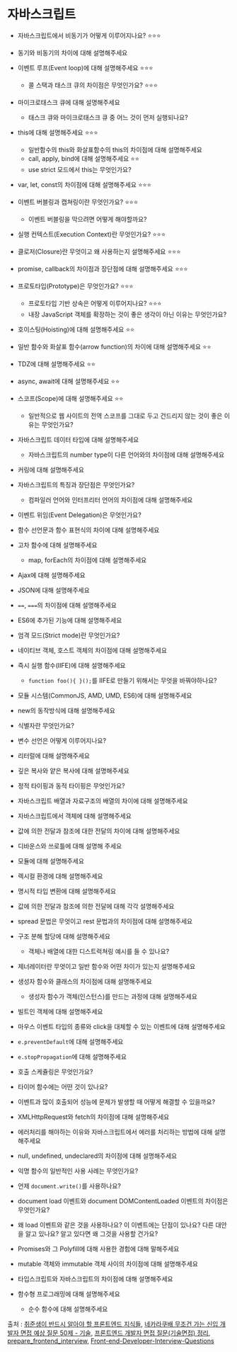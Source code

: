 # 자바스크립트

- 자바스크립트에서 비동기가 어떻게 이루어지나요? ⭐⭐⭐
- 동기와 비동기의 차이에 대해 설명해주세요
- 이벤트 루프(Event loop)에 대해 설명해주세요 ⭐⭐⭐
  - 콜 스택과 태스크 큐의 차이점은 무엇인가요? ⭐⭐⭐
- 마이크로태스크 큐에 대해 설명해주세요
  - 태스크 큐와 마이크로태스크 큐 중 어느 것이 먼저 실행되나요?
- this에 대해 설명해주세요 ⭐⭐⭐
  - 일반함수의 this와 화살표함수의 this의 차이점에 대해 설명해주세요
  - call, apply, bind에 대해 설명해주세요 ⭐⭐
  - use strict 모드에서 this는 무엇인가요?
- var, let, const의 차이점에 대해 설명해주세요 ⭐⭐⭐
- 이벤트 버블링과 캡쳐링이란 무엇인가요? ⭐⭐⭐
  - 이벤트 버블링을 막으려면 어떻게 해야할까요?
- 실행 컨텍스트(Execution Context)란 무엇인가요? ⭐⭐⭐
- 클로저(Closure)란 무엇이고 왜 사용하는지 설명해주세요 ⭐⭐⭐
- promise, callback의 차이점과 장단점에 대해 설명해주세요 ⭐⭐⭐
- 프로토타입(Prototype)은 무엇인가요? ⭐⭐⭐
  - 프로토타입 기반 상속은 어떻게 이루어지나요? ⭐⭐⭐
  - 내장 JavaScript 객체를 확장하는 것이 좋은 생각이 아닌 이유는 무엇인가요?
- 호이스팅(Hoisting)에 대해 설명해주세요 ⭐⭐
- 일반 함수와 화살표 함수(arrow function)의 차이에 대해 설명해주세요 ⭐⭐
- TDZ에 대해 설명해주세요 ⭐⭐
- async, await에 대해 설명해주세요 ⭐⭐
- 스코프(Scope)에 대해 설명해주세요 ⭐⭐ 
  - 일반적으로 웹 사이트의 전역 스코프를 그대로 두고 건드리지 않는 것이 좋은 이유는 무엇인가요?

- 자바스크립트 데이터 타입에 대해 설명해주세요
  - 자바스크립트의 number type이 다른 언어와의 차이점에 대해 설명해주세요
- 커링에 대해 설명해주세요
- 자바스크립트의 특징과 장단점은 무엇인가요?
  - 컴파일러 언어와 인터프리터 언어의 차이점에 대해 설명해주세요
- 이벤트 위임(Event Delegation)은 무엇인가요?
- 함수 선언문과 함수 표현식의 차이에 대해 설명해주세요
- 고차 함수에 대해 설명해주세요 
  - map, forEach의 차이점에 대해 설명해주세요
- Ajax에 대해 설명해주세요
- JSON에 대해 설명해주세요
- `==`, `===`의 차이점에 대해 설명해주세요
- ES6에 추가된 기능에 대해 설명해주세요
- 엄격 모드(Strict mode)란 무엇인가요?
- 네이티브 객체, 호스트 객체의 차이점에 대해 설명해주세요
- 즉시 실행 함수(IIFE)에 대해 설명해주세요
  - `function foo(){ }();`를 IIFE로 만들기 위해서는 무엇을 바꿔야하나요?
- 모듈 시스템(CommonJS, AMD, UMD, ES6)에 대해 설명해주세요
- new의 동작방식에 대해 설명해주세요
- 식별자란 무엇인가요?
- 변수 선언은 어떻게 이루어지나요?
- 리터럴에 대해 설명해주세요
- 깊은 복사와 얕은 복사에 대해 설명해주세요
- 정적 타이핑과 동적 타이핑은 무엇인가요?
- 자바스크립트 배열과 자료구조의 배열의 차이에 대해 설명해주세요
- 자바스크립트에서 객체에 대해 설명해주세요
- 값에 의한 전달과 참조에 대한 전달의 차이에 대해 설명해주세요
- 디바운스와 쓰로틀에 대해 설명해 주세요
- 모듈에 대해 설명해주세요
- 렉시컬 환경에 대해 설명해주세요
- 명시적 타입 변환에 대해 설명해주세요
- 값에 의한 전달과 참조에 의한 전달에 대해 각각 설명해주세요
- spread 문법은 무엇이고 rest 문법과의 차이점에 대해 설명해주세요
- 구조 분해 할당에 대해 설명해주세요
  - 객체나 배열에 대한 디스트럭쳐링 예시를 들 수 있나요?
- 제너레이터란 무엇이고 일반 함수와 어떤 차이가 있는지 설명해주세요
- 생성자 함수와 클래스의 차이점에 대해 설명해주세요
  - 생성자 함수가 객체(인스턴스)를 만드는 과정에 대해 설명해주세요
- 빌트인 객체에 대해 설명해주세요
- 마우스 이벤트 타입의 종류와 click을 대체할 수 있는 이벤트에 대해 설명해주세요
- `e.preventDefault`에 대해 설명해주세요
- `e.stopPropagation`에 대해 설명해주세요
- 호출 스케쥴링은 무엇인가요?
- 타이머 함수에는 어떤 것이 있나요?
- 이벤트과 많이 호출되어 성능에 문제가 발생할 때 어떻게 해결할 수 있을까요? 
- XMLHttpRequest와 fetch의 차이점에 대해 설명해주세요
- 에러처리를 해야하는 이유와 자바스크립트에서 에러를 처리하는 방법에 대해 설명해주세요
- null, undefined, undeclared의 차이점에 대해 설명해주세요
- 익명 함수의 일반적인 사용 사례는 무엇인가요?
- 언제 `document.write()`를 사용하나요?
- document load 이벤트와 document DOMContentLoaded 이벤트의 차이점은 무엇인가요?
- 왜 load 이벤트와 같은 것을 사용하나요? 이 이벤트에는 단점이 있나요? 다른 대안을 알고 있나요? 알고 있다면 왜 그것을 사용할 건가요?
- Promises와 그 Polyfill에 대해 사용한 경험에 대해 말해주세요
- mutable 객체와 immutable 객체 사이의 차이점에 대해 설명해주세요

- 타입스크립트와 자바스크립트의 차이점에 대해 설명해주세요
- 함수형 프로그래밍에 대해 설명해주세요
  - 순수 함수에 대해 설명해주세요



출처 : [취준생이 반드시 알아야 할 프론트엔드 지식들](https://github.com/baeharam/Must-Know-About-Frontend#fire-javascript), [네카라쿠배 무조건 가는 신입 개발자 면접 예상 질문 50제 - 기술](https://blog.naver.com/PostView.naver?blogId=fastcampus_nklcb&logNo=222257396306&categoryNo=14&parentCategoryNo=0), [프론트엔드 개발자 면접 질문(기술면접) 정리](https://sunnykim91.tistory.com/121), [prepare_frontend_interview](https://github.com/junh0328/prepare_frontend_interview/blob/main/js.md), [Front-end-Developer-Interview-Questions](https://github.com/h5bp/Front-end-Developer-Interview-Questions/blob/main/src/questions/css-questions.md)
